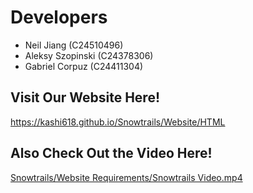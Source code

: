 # Developers
- Neil Jiang       (C24510496)
- Aleksy Szopinski (C24378306)
- Gabriel Corpuz   (C24411304)

## Visit Our Website Here!
https://kashi618.github.io/Snowtrails/Website/HTML

## Also Check Out the Video Here!
[Snowtrails/Website Requirements/Snowtrails Video.mp4](https://youtu.be/TuT53eNeM2M)
